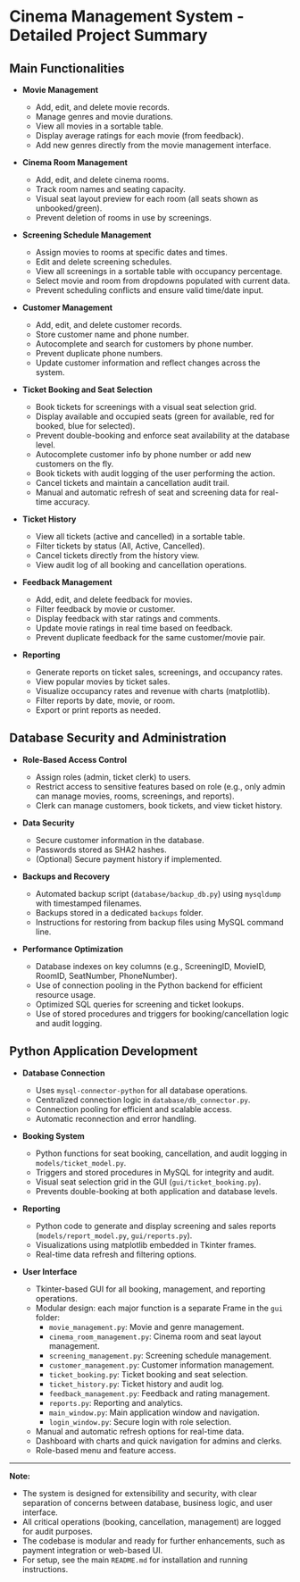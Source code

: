 # Cinema Management System - Detailed Project Summary

## Main Functionalities

- **Movie Management**
  - Add, edit, and delete movie records.
  - Manage genres and movie durations.
  - View all movies in a sortable table.
  - Display average ratings for each movie (from feedback).
  - Add new genres directly from the movie management interface.

- **Cinema Room Management**
  - Add, edit, and delete cinema rooms.
  - Track room names and seating capacity.
  - Visual seat layout preview for each room (all seats shown as unbooked/green).
  - Prevent deletion of rooms in use by screenings.

- **Screening Schedule Management**
  - Assign movies to rooms at specific dates and times.
  - Edit and delete screening schedules.
  - View all screenings in a sortable table with occupancy percentage.
  - Select movie and room from dropdowns populated with current data.
  - Prevent scheduling conflicts and ensure valid time/date input.

- **Customer Management**
  - Add, edit, and delete customer records.
  - Store customer name and phone number.
  - Autocomplete and search for customers by phone number.
  - Prevent duplicate phone numbers.
  - Update customer information and reflect changes across the system.

- **Ticket Booking and Seat Selection**
  - Book tickets for screenings with a visual seat selection grid.
  - Display available and occupied seats (green for available, red for booked, blue for selected).
  - Prevent double-booking and enforce seat availability at the database level.
  - Autocomplete customer info by phone number or add new customers on the fly.
  - Book tickets with audit logging of the user performing the action.
  - Cancel tickets and maintain a cancellation audit trail.
  - Manual and automatic refresh of seat and screening data for real-time accuracy.

- **Ticket History**
  - View all tickets (active and cancelled) in a sortable table.
  - Filter tickets by status (All, Active, Cancelled).
  - Cancel tickets directly from the history view.
  - View audit log of all booking and cancellation operations.

- **Feedback Management**
  - Add, edit, and delete feedback for movies.
  - Filter feedback by movie or customer.
  - Display feedback with star ratings and comments.
  - Update movie ratings in real time based on feedback.
  - Prevent duplicate feedback for the same customer/movie pair.

- **Reporting**
  - Generate reports on ticket sales, screenings, and occupancy rates.
  - View popular movies by ticket sales.
  - Visualize occupancy rates and revenue with charts (matplotlib).
  - Filter reports by date, movie, or room.
  - Export or print reports as needed.

## Database Security and Administration

- **Role-Based Access Control**
  - Assign roles (admin, ticket clerk) to users.
  - Restrict access to sensitive features based on role (e.g., only admin can manage movies, rooms, screenings, and reports).
  - Clerk can manage customers, book tickets, and view ticket history.

- **Data Security**
  - Secure customer information in the database.
  - Passwords stored as SHA2 hashes.
  - (Optional) Secure payment history if implemented.

- **Backups and Recovery**
  - Automated backup script (`database/backup_db.py`) using `mysqldump` with timestamped filenames.
  - Backups stored in a dedicated `backups` folder.
  - Instructions for restoring from backup files using MySQL command line.

- **Performance Optimization**
  - Database indexes on key columns (e.g., ScreeningID, MovieID, RoomID, SeatNumber, PhoneNumber).
  - Use of connection pooling in the Python backend for efficient resource usage.
  - Optimized SQL queries for screening and ticket lookups.
  - Use of stored procedures and triggers for booking/cancellation logic and audit logging.

## Python Application Development

- **Database Connection**
  - Uses `mysql-connector-python` for all database operations.
  - Centralized connection logic in `database/db_connector.py`.
  - Connection pooling for efficient and scalable access.
  - Automatic reconnection and error handling.

- **Booking System**
  - Python functions for seat booking, cancellation, and audit logging in `models/ticket_model.py`.
  - Triggers and stored procedures in MySQL for integrity and audit.
  - Visual seat selection grid in the GUI (`gui/ticket_booking.py`).
  - Prevents double-booking at both application and database levels.

- **Reporting**
  - Python code to generate and display screening and sales reports (`models/report_model.py`, `gui/reports.py`).
  - Visualizations using matplotlib embedded in Tkinter frames.
  - Real-time data refresh and filtering options.

- **User Interface**
  - Tkinter-based GUI for all booking, management, and reporting operations.
  - Modular design: each major function is a separate Frame in the `gui` folder:
    - `movie_management.py`: Movie and genre management.
    - `cinema_room_management.py`: Cinema room and seat layout management.
    - `screening_management.py`: Screening schedule management.
    - `customer_management.py`: Customer information management.
    - `ticket_booking.py`: Ticket booking and seat selection.
    - `ticket_history.py`: Ticket history and audit log.
    - `feedback_management.py`: Feedback and rating management.
    - `reports.py`: Reporting and analytics.
    - `main_window.py`: Main application window and navigation.
    - `login_window.py`: Secure login with role selection.
  - Manual and automatic refresh options for real-time data.
  - Dashboard with charts and quick navigation for admins and clerks.
  - Role-based menu and feature access.

---

**Note:**  
- The system is designed for extensibility and security, with clear separation of concerns between database, business logic, and user interface.
- All critical operations (booking, cancellation, management) are logged for audit purposes.
- The codebase is modular and ready for further enhancements, such as payment integration or web-based UI.
- For setup, see the main `README.md` for installation and running instructions.

